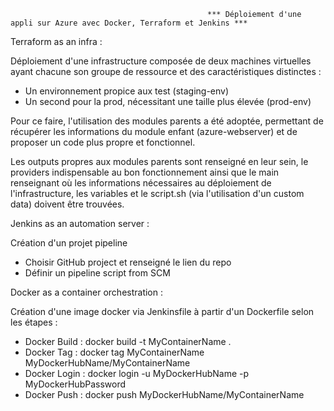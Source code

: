                                                 *** Déploiement d'une appli sur Azure avec Docker, Terraform et Jenkins ***
                                               
  Terraform as an infra :
  
  
  Déploiement d'une infrastructure composée de deux machines virtuelles ayant chacune son groupe de ressource et des caractéristiques distinctes :
  
  - Un environnement propice aux test (staging-env)
  - Un second pour la prod, nécessitant une taille plus élevée (prod-env)

Pour ce faire, l'utilisation des modules parents a été adoptée, permettant de récupérer les informations du module enfant (azure-webserver) et de proposer un code plus propre et fonctionnel. 

Les outputs propres aux modules parents sont renseigné en leur sein, le providers indispensable au bon fonctionnement ainsi que le main renseignant où les informations nécessaires au déploiement de l'infrastructure, les variables et le script.sh (via l'utilisation d'un custom data) doivent être trouvées.



  Jenkins as an automation server :
  
  Création d'un projet pipeline
  
  - Choisir GitHub project et renseigné le lien du repo
  - Définir un pipeline script from SCM
  

  Docker as a container orchestration :
  
  
  Création d'une image docker via Jenkinsfile à partir d'un Dockerfile selon les étapes :
   
  - Docker Build : docker build -t MyContainerName .
  - Docker Tag : docker tag MyContainerName MyDockerHubName/MyContainerName
  - Docker Login : docker login -u MyDockerHubName -p MyDockerHubPassword
  - Docker Push : docker push MyDockerHubName/MyContainerName
                     
                    
